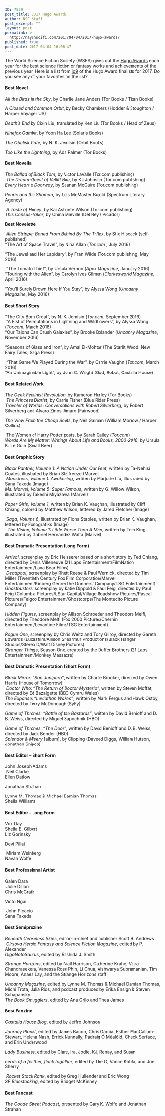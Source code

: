 ```yaml
---
ID: 7529
post_title: 2017 Hugo Awards
author: NSF Staff
post_excerpt: ""
layout: post
permalink: >
  http://nayahscifi.com/2017/04/04/2017-hugo-awards/
published: true
post_date: 2017-04-04 16:06:47
---
```

The World Science Fiction Society (WSFS) gives out the <a href="https://en.wikipedia.org/wiki/Hugo_Award">Hugo Awards</a> each year for the best science fiction or fantasy works and achievements of the previous year. Here is a list from <a href="http://io9.gizmodo.com/here-are-the-2017-hugo-awards-finalists-1793991378">io9</a> of the Hugo Award finalists for 2017. Do you see any of your favorites on the list?
<h4><strong>Best Novel</strong></h4>
<em>All the Birds in the Sky</em>, by Charlie Jane Anders (Tor Books / Titan Books)

<em>A Closed and Common Orbit</em>, by Becky Chambers (Hodder &amp; Stoughton / Harper Voyager US)

<em>Death’s End </em>by Cixin Liu, translated by Ken Liu (Tor Books / Head of Zeus)

<em>Ninefox Gambit</em>, by Yoon Ha Lee (Solaris Books)

<em>The Obelisk Gate</em>, by N. K. Jemisin (Orbit Books)

<em>Too Like the Lightning</em>, by Ada Palmer (Tor Books)
<h4><strong>Best Novella</strong></h4>
<em>The Ballad of Black Tom</em>, by Victor LaValle (Tor.com publishing)
<div class="js_ad-dynamic"> <em>The Dream-Quest of Vellitt Boe</em>, by Kij Johnson (Tor.com publishing)</div>
<em>Every Heart a Doorway</em>, by Seanan McGuire (Tor.com publishing)

<em>Penric and the Shaman</em>, by Lois McMaster Bujold (Spectrum Literary Agency)
<div class="js_ad-mobile-dynamic js_ad-dynamic"> <em>A Taste of Honey</em>, by Kai Ashante Wilson (Tor.com publishing)</div>
<em>This Census-Taker</em>, by China Miéville (Del Rey / Picador)

<strong>Best Novelette</strong>
<div class="js_ad-dynamic"> <em>Alien Stripper Boned From Behind By The T-Rex</em>, by Stix Hiscock (self-published)</div>
“The Art of Space Travel”, by Nina Allan (<em>Tor.com</em> , July 2016)

“The Jewel and Her Lapidary”, by Fran Wilde (Tor.com publishing, May 2016)
<div class="js_ad-mobile-dynamic js_ad-dynamic"> “The Tomato Thief”, by Ursula Vernon (<em>Apex Magazine</em>, January 2016)</div>
“Touring with the Alien”, by Carolyn Ives Gilman (<em>Clarkesworld Magazine</em>, April 2016)

“You’ll Surely Drown Here If You Stay”, by Alyssa Wong (<em>Uncanny Magazine</em>, May 2016)
<h4><strong>Best Short Story</strong></h4>
“The City Born Great”, by N. K. Jemisin (<em>Tor.com</em>, September 2016)
<div class="js_ad-dynamic"> “A Fist of Permutations in Lightning and Wildflowers”, by Alyssa Wong (<em>Tor.com</em>, March 2016)</div>
“Our Talons Can Crush Galaxies”, by Brooke Bolander (<em>Uncanny Magazine</em>, November 2016)

“Seasons of Glass and Iron”, by Amal El-Mohtar (The Starlit Wood: New Fairy Tales, Saga Press)
<div class="js_ad-mobile-dynamic js_ad-dynamic"> “That Game We Played During the War”, by Carrie Vaughn (<em>Tor.com</em>, March 2016)</div>
“An Unimaginable Light”, by John C. Wright (God, Robot, Castalia House)
<h4><strong>Best Related Work</strong></h4>
<em>The Geek Feminist Revolution</em>, by Kameron Hurley (Tor Books)
<div class="js_ad-dynamic"> <em>The Princess Diarist</em>, by Carrie Fisher (Blue Rider Press)</div>
<em>Traveler of Worlds: Conversations with Robert Silverberg</em>, by Robert Silverberg and Alvaro Zinos-Amaro (Fairwood)

<em>The View From the Cheap Seats</em>, by Neil Gaiman (William Morrow / Harper Collins)
<div class="js_ad-mobile-dynamic js_ad-dynamic"> The Women of Harry Potter posts, by Sarah Gailey (<em>Tor.com</em>)</div>
<em>Words Are My Matter: Writings About Life and Books, 2000-2016</em>, by Ursula K. Le Guin (Small Beer)
<h4><strong>Best Graphic Story</strong></h4>
<em>Black Panther, Volume 1: A Nation Under Our Feet</em>, written by Ta-Nehisi Coates, illustrated by Brian Stelfreeze (Marvel)
<div class="js_ad-dynamic"> <em>Monstress, Volume 1: Awakening</em>, written by Marjorie Liu, illustrated by Sana Takeda (Image)</div>
<em>Ms. Marvel, Volume 5: Super Famous</em>, written by G. Willow Wilson, illustrated by Takeshi Miyazawa (Marvel)

<em>Paper Girls, Volume 1</em>, written by Brian K. Vaughan, illustrated by Cliff Chiang, colored by Matthew Wilson, lettered by Jared Fletcher (Image)
<div class="js_ad-mobile-dynamic js_ad-dynamic"> <em>Saga, Volume 6</em>, illustrated by Fiona Staples, written by Brian K. Vaughan, lettered by Fonografiks (Image)</div>
&nbsp;
<em>The Vision, Volume 1: Little Worse Than A Man</em>, written by Tom King, illustrated by Gabriel Hernandez Walta (Marvel)
<h4><strong>Best Dramatic Presentation (Long Form)</strong></h4>
<em>Arrival</em>, screenplay by Eric Heisserer based on a short story by Ted Chiang, directed by Denis Villeneuve (21 Laps Entertainment/FilmNation Entertainment/Lava Bear Films)
<div class="js_ad-dynamic"> <em>Deadpool</em>, screenplay by Rhett Reese &amp; Paul Wernick, directed by Tim Miller (Twentieth Century Fox Film Corporation/Marvel Entertainment/Kinberg Genre/The Donners’ Company/TSG Entertainment)</div>
<em>Ghostbusters</em>, screenplay by Katie Dippold &amp; Paul Feig, directed by Paul Feig (Columbia Pictures/LStar Capital/Village Roadshow Pictures/Pascal Pictures/Feigco Entertainment/Ghostcorps/The Montecito Picture Company)

<em>Hidden Figures</em>, screenplay by Allison Schroeder and Theodore Melfi, directed by Theodore Melfi (Fox 2000 Pictures/Chernin Entertainment/Levantine Films/TSG Entertainment)
<div class="js_ad-mobile-dynamic js_ad-dynamic"><em>Rogue One</em>, screenplay by Chris Weitz and Tony Gilroy, directed by Gareth Edwards (Lucasfilm/Allison Shearmur Productions/Black Hangar Studios/Stereo D/Walt Disney Pictures)</div>
<em>Stranger Things</em>, Season One, created by the Duffer Brothers (21 Laps Entertainment/Monkey Massacre)
<h4><strong>Best Dramatic Presentation (Short Form)</strong></h4>
<em>Black Mirror: “San Junipero”</em>, written by Charlie Brooker, directed by Owen Harris (House of Tomorrow)
<div class="js_ad-dynamic"> <em>Doctor Who: “The Return of Doctor Mysterio”</em>, written by Steven Moffat, directed by Ed Bazalgette (BBC Cymru Wales)</div>
<em>The Expanse: “Leviathan Wakes”</em>, written by Mark Fergus and Hawk Ostby, directed by Terry McDonough (SyFy)

<em>Game of Thrones: “Battle of the Bastards”</em>, written by David Benioff and D. B. Weiss, directed by Miguel Sapochnik (HBO)
<div class="js_ad-mobile-dynamic js_ad-dynamic"><em>Game of Thrones: “The Door”</em>, written by David Benioff and D. B. Weiss, directed by Jack Bender (HBO)</div>
<em>Splendor &amp; Misery </em>[album], by Clipping (Daveed Diggs, William Hutson, Jonathan Snipes)
<h4><strong>Best Editor – Short Form</strong></h4>
John Joseph Adams
<div class="js_ad-dynamic"> Neil Clarke</div>
Ellen Datlow

Jonathan Strahan
<div class="js_ad-mobile-dynamic js_ad-dynamic">Lynne M. Thomas &amp; Michael Damian Thomas</div>
Sheila Williams
<h4><strong>Best Editor – Long Form</strong></h4>
Vox Day
<div class="js_ad-dynamic">Sheila E. Gilbert</div>
Liz Gorinsky

Devi Pillai
<div class="js_ad-mobile-dynamic js_ad-dynamic"> Miriam Weinberg</div>
Navah Wolfe
<h4><strong>Best Professional Artist</strong></h4>
Galen Dara
<div class="js_ad-dynamic"> Julie Dillon</div>
Chris McGrath

Victo Ngai
<div class="js_ad-mobile-dynamic js_ad-dynamic"> John Picacio</div>
Sana Takeda
<h4><strong>Best Semiprozine</strong></h4>
<em>Beneath Ceaseless Skies</em>, editor-in-chief and publisher Scott H. Andrews
<div class="js_ad-dynamic"> <em>Cirsova Heroic Fantasy and Science Fiction Magazine</em>, edited by P. Alexander</div>
<em>GigaNotoSaurus</em>, edited by Rashida J. Smith

<em>Strange Horizons</em>, edited by Niall Harrison, Catherine Krahe, Vajra Chandrasekera, Vanessa Rose Phin, Li Chua, Aishwarya Subramanian, Tim Moore, Anaea Lay, and the Strange Horizons staff
<div class="js_ad-mobile-dynamic js_ad-dynamic"><em>Uncanny Magazine</em>, edited by Lynne M. Thomas &amp; Michael Damian Thomas, Michi Trota, Julia Rios, and podcast produced by Erika Ensign &amp; Steven Schapansky</div>
<em>The Book Smugglers</em>, edited by Ana Grilo and Thea James
<h4><strong>Best Fanzine</strong></h4>
<em>Castalia House Blog</em>, edited by Jeffro Johnson

<em>Journey Planet</em>, edited by James Bacon, Chris Garcia, Esther MacCallum-Stewart, Helena Nash, Errick Nunnally, Pádraig Ó Méalóid, Chuck Serface, and Erin Underwood

<em>Lady Business</em>, edited by Clare, Ira, Jodie, KJ, Renay, and Susan

<em>nerds of a feather, flock together</em>, edited by The G, Vance Kotrla, and Joe Sherry
<div class="js_ad-mobile-dynamic js_ad-dynamic"> <em>Rocket Stack Rank</em>, edited by Greg Hullender and Eric Wong</div>
<em>SF Bluestocking</em>, edited by Bridget McKinney
<h4><strong>Best Fancast</strong></h4>
<em>The Coode Street Podcast</em>, presented by Gary K. Wolfe and Jonathan Strahan